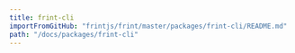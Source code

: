 ```yaml
---
title: frint-cli
importFromGitHub: "frintjs/frint/master/packages/frint-cli/README.md"
path: "/docs/packages/frint-cli"
---
```

